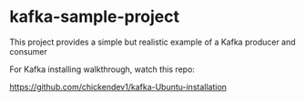 # kafka-sample-project

This project provides a simple but realistic example of a Kafka producer and consumer

For Kafka installing walkthrough, watch this repo: 

https://github.com/chickendev1/kafka-Ubuntu-installation
